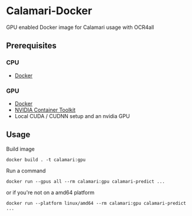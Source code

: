 # Calamari-Docker
GPU enabled Docker image for Calamari usage with OCR4all
## Prerequisites
### CPU
- [Docker](https://www.docker.com/)
### GPU
- [Docker](https://www.docker.com/)
- [NVIDIA Container Toolkit](https://docs.nvidia.com/datacenter/cloud-native/container-toolkit/latest/install-guide.html)
- Local CUDA / CUDNN setup and an nvidia GPU
## Usage
Build image
```
docker build . -t calamari:gpu
```
Run a command
``` 
docker run --gpus all --rm calamari:gpu calamari-predict ...
```
or if you're not on a amd64 platform
```
docker run --platform linux/amd64 --rm calamari:gpu calamari-predict ...
```
